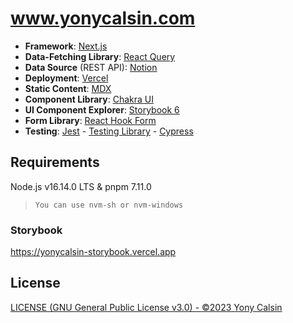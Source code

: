 # www.yonycalsin.com

- **Framework**: [Next.js](https://nextjs.org/)
- **Data-Fetching Library**: [React Query](https://react-query.tanstack.com/)
- **Data Source** (REST API): [Notion](https://www.notion.so/)
- **Deployment**: [Vercel](https://vercel.com)
- **Static Content**: [MDX](https://github.com/mdx-js/mdx)
- **Component Library**: [Chakra UI](https://chakra-ui.com/)
- **UI Component Explorer**: [Storybook 6](https://storybook.js.org/)
- **Form Library**: [React Hook Form](https://react-hook-form.com/)
- **Testing**: [Jest](https://jestjs.io/) - [Testing Library](https://testing-library.com/) - [Cypress](https://www.cypress.io/)

## Requirements

Node.js v16.14.0 LTS & pnpm 7.11.0

> `You can use nvm-sh or nvm-windows`

### Storybook

https://yonycalsin-storybook.vercel.app

## License

[LICENSE (GNU General Public License v3.0) - ©2023 Yony Calsin](LICENSE)
